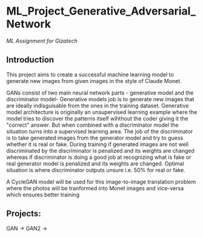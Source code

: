 # ML_Project_Generative_Adversarial_Network
*ML Assignment for Gizatech*
## Introduction
This project aims to create a successful machine learning model to generate new images from given images in the style of Claude Monet. 

GANs consist of two main neural network parts - generative model and the discriminator model- Generative models job is to generate new images that are ideally indisguisable from the ones in the training dataset. Generative model architecture is originally an unsupervised learning example where the model tries to discover the patterns itself wihthout the coder giving it the "correct" answer. But when combined with a discriminator model the situation turns into a supervised learning area. The job of the discriminator is to take generated images from the generator model and try to guess whether it is real or fake. 
During training if generated images are not well discriminated by the discriminator is penalized and its weights are changed whereas if discriminator is doing a good job at recognizing what is fake or real generator model is penalized and its weights are changed. Optimal situation is where discriminator outputs unsure i.e. 50% for real or fake.  

A CycleGAN model will be used for this image-to-image translation problem where the photos will be tranformed into Monet images and vice-versa which ensures better training

## Projects: 
GAN -> 
GAN2 -> 